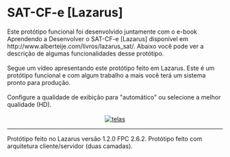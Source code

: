 <html>
						<h1>SAT-CF-e [Lazarus]</h1>
	Este protótipo funcional foi desenvolvido juntamente com o e-book Aprendendo a Desenvolver o SAT-CF-e [Lazarus] disponível em http://www.alberteije.com/livros/lazarus_sat/. Abaixo você pode ver a descrição de algumas funcionalidades desse protótipo. 
						<br />
						<br />
						Segue um vídeo apresentando este protótipo feito em Lazarus.
            Este é um protótipo funcional e com algum trabalho a mais você terá um sistema pronto para produção.
						<br />
						<br />
						Configure a qualidade de exibição para "automático" ou selecione a melhor qualidade (HD).
						<br />
						<br />
							<center>	
								<a href="https://www.youtube.com/embed/JNmRIfzAe9o?rel=0">
									<img src="https://img.youtube.com/vi/JNmRIfzAe9o/maxresdefault.jpg" alt="telas" /> </a>
				</center>
							<hr />
						Protótipo feito no Lazarus versão 1.2.0 FPC 2.6.2. Protótipo feito com arquitetura cliente/servidor (duas camadas).
</html>
